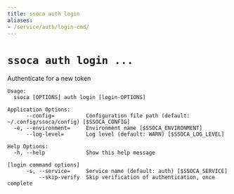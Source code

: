 ```yaml
---
title: ssoca auth login
aliases:
- /service/auth/login-cmd/
---
```


# `ssoca auth login ...`

Authenticate for a new token

    Usage:
      ssoca [OPTIONS] auth login [login-OPTIONS]

    Application Options:
          --config=          Configuration file path (default: ~/.config/ssoca/config) [$SSOCA_CONFIG]
      -e, --environment=     Environment name [$SSOCA_ENVIRONMENT]
          --log-level=       Log level (default: WARN) [$SSOCA_LOG_LEVEL]

    Help Options:
      -h, --help             Show this help message

    [login command options]
          -s, --service=     Service name (default: auth) [$SSOCA_SERVICE]
              --skip-verify  Skip verification of authentication, once complete
